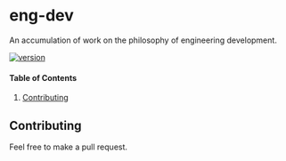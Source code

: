 # eng-dev

An accumulation of work on the philosophy of engineering development.

[![version](https://img.shields.io/badge/version-v1.0.2-blue)](https://github.com/mjburtenshaw/eng-dev)

#### Table of Contents

1. [Contributing](#contributing)

## Contributing

Feel free to make a pull request.
